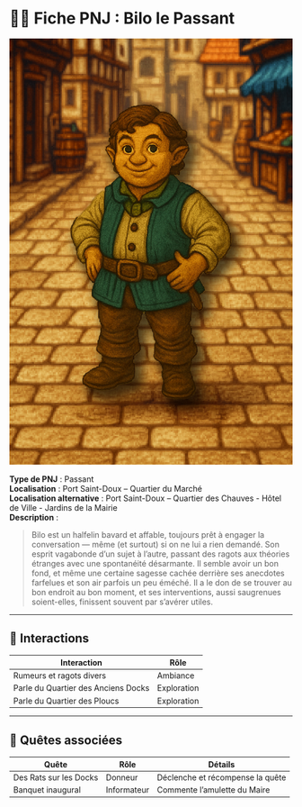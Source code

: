# 🧍‍♂️ Fiche PNJ : Bilo le Passant

![bilo-le-passant.png](../../assets/img/chapter1/npc/bilo-le-passant.png)

**Type de PNJ** : Passant  
**Localisation** : Port Saint-Doux – Quartier du Marché  
**Localisation alternative** : Port Saint-Doux – Quartier des Chauves - Hôtel de Ville - Jardins de la Mairie  
**Description** :
> Bilo est un halfelin bavard et affable, toujours prêt à engager la conversation — même (et surtout) si on ne lui a
> rien demandé.
> Son esprit vagabonde d’un sujet à l’autre, passant des ragots aux théories étranges avec une spontanéité désarmante.
> Il semble avoir un bon fond, et même une certaine sagesse cachée derrière ses anecdotes farfelues et son air parfois
> un peu éméché.
> Il a le don de se trouver au bon endroit au bon moment, et ses interventions, aussi saugrenues soient-elles, finissent
> souvent par s’avérer utiles.

---

## 💬 Interactions

| Interaction                         | Rôle        |
|-------------------------------------|-------------|
| Rumeurs et ragots divers            | Ambiance    |
| Parle du Quartier des Anciens Docks | Exploration |
| Parle du Quartier des Ploucs        | Exploration |

---

## 📜 Quêtes associées

| Quête                  | Rôle        | Détails                          |
|------------------------|-------------|----------------------------------|
| Des Rats sur les Docks | Donneur     | Déclenche et récompense la quête |
| Banquet inaugural      | Informateur | Commente l’amulette du Maire     |
